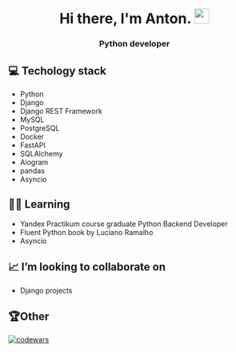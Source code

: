 <h1 align="center">Hi there, I'm Anton.
<img src="https://github.com/blackcater/blackcater/raw/main/images/Hi.gif" width=30px></h1>
<h3 align="center">Python developer</h3>

## 💻 Techology stack
- Python
- Django
- Django REST Framework
- MySQL
- PostgreSQL
- Docker
- FastAPI
- SQLAlchemy
- Aiogram
- pandas
- Asyncio

## 👨‍🎓 Learning
- Yandex Practikum course graduate Python Backend Developer
- Fluent Python book by Luciano Ramalho
- Asyncio

## 📈 I’m looking to collaborate on
- Django projects


## 🏆Other
[![codewars](https://www.codewars.com/users/catstyle1101/badges/large)](https://www.codewars.com/users/catstyle1101) 

              
<!---
catstyle1101/catstyle1101 is a ✨ special ✨ repository because its `README.md` (this file) appears on your GitHub profile.
You can click the Preview link to take a look at your changes.
--->
